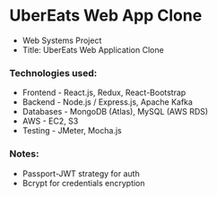 # UberEats Web App Clone

- Web Systems Project
- Title: UberEats Web Application Clone

### Technologies used:
- Frontend - React.js, Redux, React-Bootstrap
- Backend - Node.js / Express.js, Apache Kafka
- Databases - MongoDB (Atlas), MySQL (AWS RDS)
- AWS - EC2, S3
- Testing - JMeter, Mocha.js

### Notes:
- Passport-JWT strategy for auth
- Bcrypt for credentials encryption
